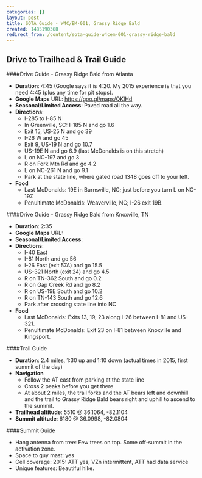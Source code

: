 ```yaml
---
categories: []
layout: post
title: SOTA Guide - W4C/EM-001, Grassy Ridge Bald
created: 1485190368
redirect_from: /content/sota-guide-w4cem-001-grassy-ridge-bald
---
```

Drive to Trailhead & Trail Guide
--------------------------------------------------------
####Drive Guide - Grassy Ridge Bald from Atlanta

* **Duration**: 4:45  (Google says it is 4:20.  My 2015 experience is that you need 4:45 (plus any time for pit stops).
* **Google Maps** URL: https://goo.gl/maps/QKIHd
* **Seasonal/Limited Access**: Paved road all the way.
* **Directions**:
	* I-285 to I-85 N
	* In Greenville, SC: I-185 N and go 1.6
	* Exit 15, US-25 N and go 39
	* I-26 W and go 45
	* Exit 9, US-19 N and go 10.7
	* US-19E N and go 6.9 (last McDonalds is on this stretch)
	* L on NC-197 and go 3
	* R on Fork Mtn Rd and go 4.2
	* L on NC-261 N and go 9.1
	* Park at the state line, where gated road 1348 goes off to your left.
* **Food**
    * Last McDonalds: 19E in Burnsville, NC; just before you turn L on NC-197.
    * Penultimate McDonalds: Weaverville, NC; I-26 exit 19B.

####Drive Guide - Grassy Ridge Bald from Knoxville, TN

* **Duration**: 2:35
* **Google Maps** URL: 
* **Seasonal/Limited Access**:
* **Directions**:
    * I-40 East
    * I-81 North and go 56
    * I-26 East (exit 57A) and go 15.5
    * US-321 North (exit 24) and go 4.5
    * R on TN-362 South and go 0.2
    * R on Gap Creek Rd and go 8.2
    * R on US-19E South and go 10.2
    * R on TN-143 South and go 12.6
    * Park after crossing state line into NC
* **Food**
    * Last McDonalds: Exits 13, 19, 23 along I-26 between I-81 and US-321.
    * Penultimate McDonalds: Exit 23 on I-81 between Knoxville and Kingsport.

####Trail Guide

* **Duration**: 2.4 miles, 1:30 up and 1:10 down (actual times in 2015, first summit of the day)
* **Navigation**
    * Follow the AT east from parking at the state line
    * Cross 2 peaks before you get there
    * At about 2 miles, the trail forks and the AT bears left and downhill and the trail to Grassy Ridge Bald bears right and uphill to ascend to the summit.
* **Trailhead altitude**: 5510 @ 36.1064, -82.1104
* **Summit altitude**: 6180 @ 36.0998, -82.0804

####Summit Guide

* Hang antenna from tree: Few trees on top. Some off-summit in the activation zone.
* Space to guy mast: yes
* Cell coverage: 2015: ATT yes, VZn intermittent, ATT had data service
* Unique features: Beautiful hike.
